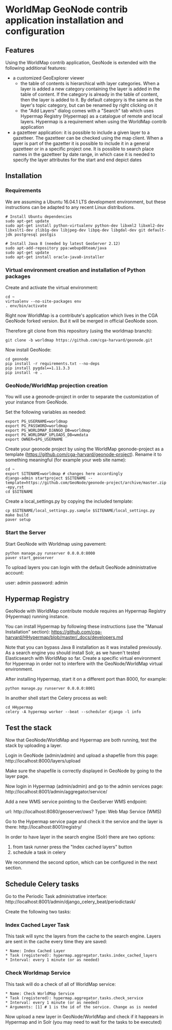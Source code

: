# WorldMap GeoNode contrib application installation and configuration


## Features

Using the WorldMap contrib application, GeoNode is extended with the following additional features:

* a customized GeoExplorer viewer
    * the table of contents is hierarchical with layer categories. When a layer is added a new category containing the layer is added in the table of content. If the category is already in the table of content, then the layer is added to it. By default category is the same as the layer's topic category, but can be renamed by right clicking on it
    * the "Add Layers" dialog comes with a "Search" tab which uses Hypermap Registry (Hypermap) as a catalogue of remote and local layers. Hypermap is a requirement when using the WorldMap contrib application
* a gazetteer application: it is possible to include a given layer to a gazetteer. The gazetteer can be checked using the map client. When a layer is part of the gazetter it is possible to include it in a general gazetteer or in a specific project one. It is possible to search place names in the gazetteer by date range, in which case it is needed to specify the layer attributes for the start and end depict dates

## Installation

### Requirements

We are assuming a Ubuntu 16.04.1 LTS development environment, but these instructions can be adapted to any recent Linux distributions.

    # Install Ubuntu dependencies
    sudo apt-get update
    sudo apt-get install python-virtualenv python-dev libxml2 libxml2-dev libxslt1-dev zlib1g-dev libjpeg-dev libpq-dev libgdal-dev git default-jdk postgresql postgis

    # Install Java 8 (needed by latest GeoServer 2.12)
    sudo apt-add-repository ppa:webupd8team/java
    sudo apt-get update
    sudo apt-get install oracle-java8-installer

### Virtual environment creation and installation of Python packages

Create and activate the virtual environment:

    cd ~
    virtualenv --no-site-packages env
    . env/bin/activate

Right now WorldMap is a contribute's application which lives in the CGA GeoNode forked version.
But it will be merged in official GeoNode soon.

Therefore git clone from this repository (using the worldmap branch):

    git clone -b worldmap https://github.com/cga-harvard/geonode.git

Now install GeoNode:

    cd geonode
    pip install -r requirements.txt --no-deps
    pip install pygdal==1.11.3.3
    pip install -e .

### GeoNode/WorldMap projection creation

You will use a geonode-project in order to separate the customization of your instance from GeoNode.

Set the following variables as needed:

    export PG_USERNAME=worldmap
    export PG_PASSWORD=worldmap
    export PG_WORLDMAP_DJANGO_DB=worldmap
    export PG_WORLDMAP_UPLOADS_DB=wmdata
    export OWNER=$PG_USERNAME

Create your geonode project by using the WorldMap geonode-project as a template  (https://github.com/cga-harvard/geonode-project). Rename it to something meaningful (for example your web site name):

    cd ~
    export SITENAME=worldmap # changes here accordingly
    django-admin startproject $SITENAME --template=https://github.com/GeoNode/geonode-project/archive/master.zip -epy,rst
    cd $SITENAME

Create a local_settings.py by copying the included template:

    cp $SITENAME/local_settings.py.sample $SITENAME/local_settings.py
    make build
    paver setup

### Start the Server

Start GeoNode with Worldmap using pavement:

    python manage.py runserver 0.0.0.0:8000
    paver start_geoserver

To upload layers you can login with the default GeoNode administrative account:

user: admin
password: admin

## Hypermap Registry

GeoNode with WorldMap contribute module requires an Hypermap Registry (Hypermap) running instance.

You can install Hypermap by following these instructions (use the "Manual Installation" section): https://github.com/cga-harvard/HHypermap/blob/master/_docs/developers.md

Note that you can bypass Java 8 installation as it was installed previously. As a search engine you should install Solr, as we haven't tested Elasticsearch with WorldMap so far. Create a specific virtual environment for Hypermap in order not to interfere with the GeoNode/WorldMap virtual environment.

After installing Hypermap, start it on a different port than 8000, for example:

    python manage.py runserver 0.0.0.0:8001

In another shell start the Celery process as well:

    cd HHypermap
    celery -A hypermap worker --beat --scheduler django -l info

## Test the stack

Now that GeoNode/WorldMap and Hypermap are both running, test the stack by uploading a layer.

Login in GeoNode (admin/admin) and upload a shapefile from this page: http://localhost:8000/layers/upload

Make sure the shapefile is correctly displayed in GeoNode by going to the layer page.

Now login in Hypermap (admin/admin) and go to the admin services page: http://localhost:8001/admin/aggregator/service/

Add a new WMS service pointing to the GeoServer WMS endpoint:

url: http://localhost:8080/geoserver/ows?
Type: Web Map Service (WMS)

Go to the Hypermap service page and check it the service and the layer is there:
http://localhost:8001/registry/

In order to have layer in the search engine (Solr) there are two options:

1) from task runner press the "Index cached layers" button
2) schedule a task in celery

We recommend the second option, which can be configured in the next section.

## Schedule Celery tasks

Go to the Periodic Task administrative interface: http://localhost:8001/admin/django_celery_beat/periodictask/

Create the following two tasks:

### Index Cached Layer Task

This task will sync the layers from the cache to the search engine. Layers are sent in the cache every time they are saved:

    * Name: Index Cached Layer
    * Task (registered): hypermap.aggregator.tasks.index_cached_layers
    * Interval: every 1 minute (or as needed)

### Check Worldmap Service

This task will do a check of all of WorldMap service:

    * Name: Check WorldMap Service
    * Task (registered): hypermap.aggregator.tasks.check_service
    * Interval: every 1 minute (or as needed)
    * Arguments: [1] # 1 is the id of the service. Change as is needed

Now upload a new layer in GeoNode/WorldMap and check if it happears in Hypermap and in Solr (you may need to wait for the tasks to be executed)
